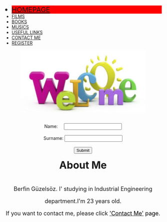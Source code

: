 <!DOCTYPE html>
<html>
<head>
<meta charset="UTF-8">
<title>My Web Site</title>
<meta name="viewport" content="width=device-width, initial-scale=1">
  <link rel="stylesheet" href="https://maxcdn.bootstrapcdn.com/bootstrap/4.0.0/css/bootstrap.min.css">
  <script src="https://ajax.googleapis.com/ajax/libs/jquery/3.3.1/jquery.min.js"></script>
  <script src="https://cdnjs.cloudflare.com/ajax/libs/popper.js/1.12.9/umd/popper.min.js"></script>
  <script src="https://maxcdn.bootstrapcdn.com/bootstrap/4.0.0/js/bootstrap.min.js"></script>
  <style> .active{
  font-size: 22px;
  background-color:red;
}
</style>
</head>
<body> 
<nav class="navbar navbar-expand-sm bg-dark navbar-dark">
  <ul class="navbar-nav">
	<li class="active nav-item"><a class="nav-link" href="index.htm">HOMEPAGE</a></li> 
	<li class="nav-item"><a class="nav-link" href="films.htm">FILMS</a></li>
	<li class="nav-item"><a class="nav-link" href="books.htm">BOOKS</a></li>
	<li class="nav-item"><a class="nav-link" href="musics.htm">MUSICS</a></li>
	<li class="nav-item"><a class="nav-link" href="usefullinks.htm">USEFUL LINKS</a></li>
	<li class="nav-item"><a class="nav-link" href="contactme.htm">CONTACT ME</a></li>
	<li class="nav-item"><a class="nav-link" href="registration.htm">REGISTER</a></li>
  </ul>
</nav><center>
<div class="container">

  <img src="welcome.jpg" class="img-thumbnail" border="0" width="400px" height="200px"><br>
  </div>
<br>
<form>  
Name:&nbsp;&nbsp;&nbsp;&nbsp;&nbsp;<input type="text" name="Name" required><br>
<br>Surname: <input type="text" name="Surname" required><br>
<br>
<input type="button" value="Submit"><br>
<br>
<b><font size="6">About Me</b>
<p><font size="4"> Berfin Güzelsöz. I' studying in Industrial Engineering department.I'm 23 years old. <br> If you want to contact me, please click <a href="contactme.htm"><font size="4" color="black">'Contact Me'</a> page.</p>
</center>
</form>
</body>
</html>
